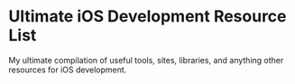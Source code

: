 # Ultimate iOS Development Resource List
My ultimate compilation of useful tools, sites, libraries, and anything other resources for iOS development.
